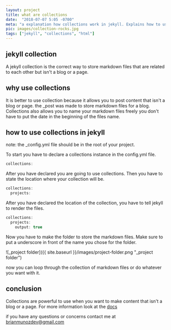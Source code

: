 ```yaml
---
layout: project
title: what are collections
date:  "2018-07-07 5:05 -0700"
meta: "a explanation how collections work in jekyll. Explains how to use collections as a way to store related pages"
pic: images/collection-rocks.jpg
tags: ["jekyll", "collections", "html"]
---
```


## jekyll collection

A jekyll collection is the correct way to store markdown files that are related to each other but isn't a blog or a page. 

## why use collections

It is better to use collection because it allows you to post content that isn't a blog or page. the _post was made to store markdown files for a blog. Collections also allows you to name your markdown files freely you don't have to put the date in the beginning of the files name.

## how to use collections in jekyll
note: the _config.yml file should be in the root of your project.

To start you have to declare a collections instance in the config.yml file.
```javascript
collections:
```
After you have declared you are going to use collections. Then you have to state the location where your collection will be.
```javascript
collections:
  projects:
```

After you have declared the location of the collection, you have to tell jekyll to render the files.
```javascript
collections:
  projects:
    output: true
```

Now you have to make the folder to store the markdown files. Make sure to put a underscore in front of the name you chose for the folder.

![_project folder]({{ site.baseurl }}/images/project-folder.png "_project folder")

now you can loop through the collection of markdown files or do whatever you want with it.

## conclusion

Collections are powerful to use when you want to make content that isn't a blog or a page. For more information look at the 
<a class="hireme__link" href="https://jekyllrb.com/docs/collections/"> docs </a>

if you have any questions or concerns contact me at brianmunozdev@gmail.com
